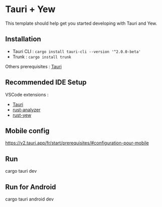 # Tauri + Yew

This template should help get you started developing with Tauri and Yew.

## Installation 

* Tauri CLI : `cargo install tauri-cli --version '^2.0.0-beta'`
* Trunk : `cargo install trunk` 

Others prerequisites : 
[Tauri](https://tauri.app/v1/guides/getting-started/prerequisites/)

## Recommended IDE Setup

VSCode extensions : 
 
* [Tauri](https://marketplace.visualstudio.com/items?itemName=tauri-apps.tauri-vscode) 
* [rust-analyzer](https://marketplace.visualstudio.com/items?itemName=rust-lang.rust-analyzer)
* [rust-yew](https://marketplace.visualstudio.com/items?itemName=TechTheAwesome.rust-yew) 

## Mobile config 

https://v2.tauri.app/fr/start/prerequisites/#configuration-pour-mobile


## Run 

cargo tauri dev

## Run for Android 

cargo tauri android dev
